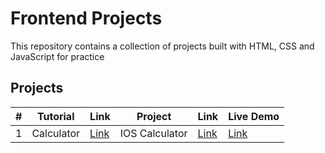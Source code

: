 # Frontend Projects
This repository contains a collection of projects built with HTML, CSS and JavaScript for practice

## Projects
| # |   Tutorial   | Link | Project | Link | Live Demo | 
|---|-------------------|------|------------------|------|----|
| 1 | Calculator        | [Link](https://github.com/siwany/HTML-CSS-Javascript-mini-projects/tree/main/Tutorial-1-Calculator)|IOS Calculator | [Link]()| [Link]()|
